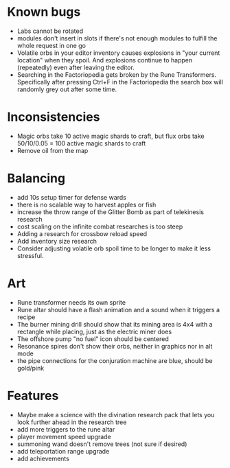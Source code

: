 # Known bugs

* Labs cannot be rotated
* modules don't insert in slots if there's not enough modules to fulfill the
  whole request in one go
* Volatile orbs in your editor inventory causes explosions in "your current location" when they spoil. And explosions continue to happen (repeatedly) even after leaving the editor.
* Searching in the Factoriopedia gets broken by the Rune Transformers. Specifically after pressing Ctrl+F in the Factoriopedia the search box will randomly grey out after some time.

# Inconsistencies

* Magic orbs take 10 active magic shards to craft, but flux orbs take 50/10/0.05 = 100 active magic shards to craft
* Remove oil from the map

# Balancing

* add 10s setup timer for defense wards
* there is no scalable way to harvest apples or fish
* increase the throw range of the Glitter Bomb as part of telekinesis research
* cost scaling on the infinite combat researches is too steep
* Adding a research for crossbow reload speed
* Add inventory size research
* Consider adjusting volatile orb spoil time to be longer to make it less stressful.

# Art

* Rune transformer needs its own sprite
* Rune altar should have a flash animation and a sound when it triggers a recipe
* The burner mining drill should show that its mining area is 4x4 with a rectangle while placing, just as the electric miner does
* The offshore pump "no fuel" icon should be centered
* Resonance spires don't show their orbs, neither in graphics nor in alt mode
* the pipe connections for the conjuration machine are blue, should be gold/pink

# Features

* Maybe make a science with the divination research pack that lets you look
  further ahead in the research tree
* add more triggers to the rune altar
* player movement speed upgrade
* summoning wand doesn't remove trees (not sure if desired)
* add teleportation range upgrade
* add achievements
